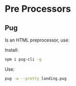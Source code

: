 # Pre Processors

## Pug

Is an HTML preprocessor, use:

Install:

```bash
npm i pug-cli -g
```

Use:

```bash
pug -w --pretty landing.pug
```
